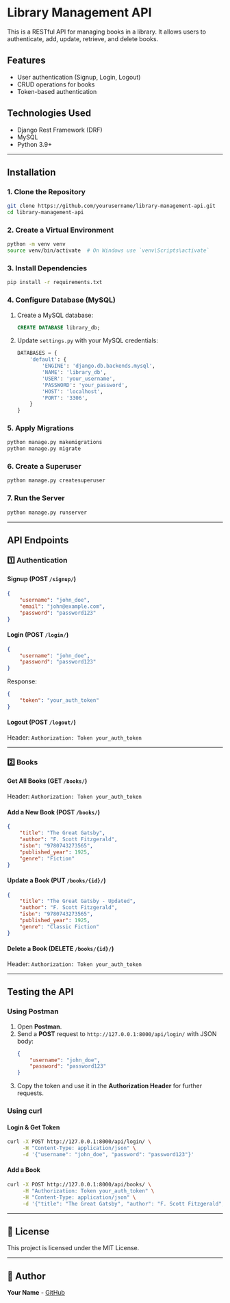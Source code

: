 # Library Management API

This is a RESTful API for managing books in a library. It allows users to authenticate, add, update, retrieve, and delete books.

## Features

- User authentication (Signup, Login, Logout)
- CRUD operations for books
- Token-based authentication

## Technologies Used

- Django Rest Framework (DRF)
- MySQL
- Python 3.9+

---

## Installation

### 1. Clone the Repository

```bash
git clone https://github.com/yourusername/library-management-api.git
cd library-management-api
```

### 2. Create a Virtual Environment

```bash
python -m venv venv
source venv/bin/activate  # On Windows use `venv\Scripts\activate`
```

### 3. Install Dependencies

```bash
pip install -r requirements.txt
```

### 4. Configure Database (MySQL)

1. Create a MySQL database:
   ```sql
   CREATE DATABASE library_db;
   ```
2. Update `settings.py` with your MySQL credentials:
   ```python
   DATABASES = {
       'default': {
           'ENGINE': 'django.db.backends.mysql',
           'NAME': 'library_db',
           'USER': 'your_username',
           'PASSWORD': 'your_password',
           'HOST': 'localhost',
           'PORT': '3306',
       }
   }
   ```

### 5. Apply Migrations

```bash
python manage.py makemigrations
python manage.py migrate
```

### 6. Create a Superuser

```bash
python manage.py createsuperuser
```

### 7. Run the Server

```bash
python manage.py runserver
```

---

## API Endpoints

### 1️⃣ Authentication

#### **Signup** (POST `/signup/`)

```json
{
    "username": "john_doe",
    "email": "john@example.com",
    "password": "password123"
}
```

#### **Login** (POST `/login/`)

```json
{
    "username": "john_doe",
    "password": "password123"
}
```

Response:

```json
{
    "token": "your_auth_token"
}
```

#### **Logout** (POST `/logout/`)

Header: `Authorization: Token your_auth_token`

---

### 2️⃣ Books

#### **Get All Books** (GET `/books/`)

Header: `Authorization: Token your_auth_token`

#### **Add a New Book** (POST `/books/`)

```json
{
    "title": "The Great Gatsby",
    "author": "F. Scott Fitzgerald",
    "isbn": "9780743273565",
    "published_year": 1925,
    "genre": "Fiction"
}
```

#### **Update a Book** (PUT `/books/{id}/`)

```json
{
    "title": "The Great Gatsby - Updated",
    "author": "F. Scott Fitzgerald",
    "isbn": "9780743273565",
    "published_year": 1925,
    "genre": "Classic Fiction"
}
```

#### **Delete a Book** (DELETE `/books/{id}/`)

Header: `Authorization: Token your_auth_token`

---

## Testing the API

### Using Postman

1. Open **Postman**.
2. Send a **POST** request to `http://127.0.0.1:8000/api/login/` with JSON body:
   ```json
   {
       "username": "john_doe",
       "password": "password123"
   }
   ```
3. Copy the token and use it in the **Authorization Header** for further requests.

### Using curl

#### Login & Get Token

```bash
curl -X POST http://127.0.0.1:8000/api/login/ \
     -H "Content-Type: application/json" \
     -d '{"username": "john_doe", "password": "password123"}'
```

#### Add a Book

```bash
curl -X POST http://127.0.0.1:8000/api/books/ \
     -H "Authorization: Token your_auth_token" \
     -H "Content-Type: application/json" \
     -d '{"title": "The Great Gatsby", "author": "F. Scott Fitzgerald", "isbn": "9780743273565", "published_year": 1925, "genre": "Fiction"}'
```

---

## 📌 License

This project is licensed under the MIT License.

---

## 📌 Author

**Your Name** - [GitHub](https://github.com/yourusername)
